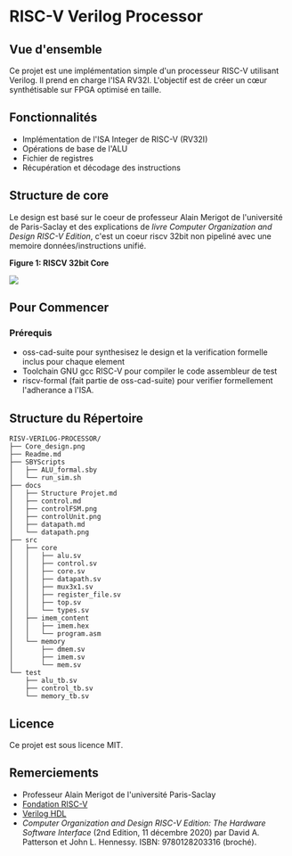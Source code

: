 # RISC-V Verilog Processor 

## Vue d'ensemble
Ce projet est une implémentation simple d'un processeur RISC-V utilisant Verilog. Il prend en charge l'ISA RV32I. L'objectif est de créer un cœur synthétisable sur FPGA optimisé en taille.

## Fonctionnalités
- Implémentation de l'ISA Integer de RISC-V (RV32I)
- Opérations de base de l'ALU
- Fichier de registres
- Récupération et décodage des instructions

## Structure de core
Le design est basé sur le coeur de professeur Alain Merigot de l'université de Paris-Saclay et des explications de *livre Computer Organization and Design RISC-V Edition*, c'est un coeur riscv 32bit non pipeliné avec une memoire données/instructions unifié.

__Figure 1: RISCV 32bit Core__

![](./Core_design.png)

## Pour Commencer
### Prérequis
- oss-cad-suite pour synthesisez le design et la verification formelle inclus pour chaque element
- Toolchain GNU gcc RISC-V pour compiler le code assembleur de test
- riscv-formal (fait partie de oss-cad-suite) pour verifier formellement l'adherance a l'ISA.

## Structure du Répertoire
```plaintext
RISV-VERILOG-PROCESSOR/
├── Core_design.png
├── Readme.md
├── SBYScripts
│   ├── ALU_formal.sby
│   └── run_sim.sh
├── docs
│   ├── Structure Projet.md
│   ├── control.md
│   ├── controlFSM.png
│   ├── controlUnit.png
│   ├── datapath.md
│   └── datapath.png
├── src
│   ├── core
│   │   ├── alu.sv
│   │   ├── control.sv
│   │   ├── core.sv
│   │   ├── datapath.sv
│   │   ├── mux3x1.sv
│   │   ├── register_file.sv
│   │   ├── top.sv
│   │   └── types.sv
│   ├── imem_content
│   │   ├── imem.hex
│   │   └── program.asm
│   └── memory
│       ├── dmem.sv
│       ├── imem.sv
│       └── mem.sv
└── test
    ├── alu_tb.sv
    ├── control_tb.sv
    └── memory_tb.sv
```
## Licence
Ce projet est sous licence MIT.

## Remerciements
- Professeur Alain Merigot de l'université Paris-Saclay
- [Fondation RISC-V](https://riscv.org/)
- [Verilog HDL](https://en.wikipedia.org/wiki/Verilog)
- *Computer Organization and Design RISC-V Edition: The Hardware Software Interface* (2nd Edition, 11 décembre 2020) par David A. Patterson et John L. Hennessy. ISBN: 9780128203316 (broché).

